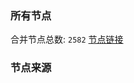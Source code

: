 ### 所有节点
合并节点总数: `2582`
[节点链接](https://raw.githubusercontent.com/rzhy1/11/master/sub/sub_merge_base64.txt)

### 节点来源